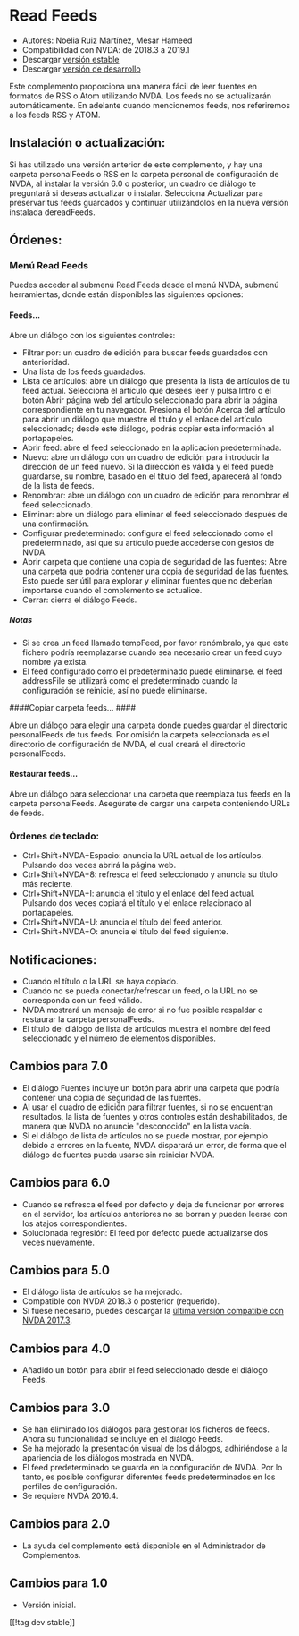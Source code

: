# Read Feeds #

* Autores: Noelia Ruiz Martínez, Mesar Hameed
* Compatibilidad con NVDA: de 2018.3 a 2019.1
* Descargar [versión estable][1]
* Descargar [versión de desarrollo][2]

Este complemento proporciona una manera fácil de leer fuentes en formatos de
RSS o Atom utilizando NVDA.  Los feeds no se actualizarán automáticamente.
En adelante cuando mencionemos feeds, nos referiremos a los feeds RSS y
ATOM.

## Instalación o actualización: ##

Si has utilizado una versión anterior de este complemento, y hay una carpeta
personalFeeds o RSS en la carpeta personal de configuración de NVDA, al
instalar la versión 6.0 o posterior, un cuadro de diálogo te preguntará si
deseas actualizar o instalar.  Selecciona Actualizar para preservar tus
feeds guardados y continuar utilizándolos en la nueva versión instalada
dereadFeeds.

## Órdenes: ##

### Menú Read Feeds ###

Puedes acceder al submenú Read Feeds desde el menú NVDA, submenú
herramientas, donde están disponibles las siguientes opciones:

#### Feeds... ####

Abre un diálogo con los siguientes controles:

* Filtrar por: un cuadro de edición para buscar feeds guardados con
  anterioridad.
* Una lista de los feeds guardados.
* Lista de artículos: abre un diálogo que presenta la lista de artículos de
  tu feed actual. Selecciona el artículo que desees leer y pulsa Intro o el
  botón Abrir página web del artículo seleccionado para abrir la página
  correspondiente en tu navegador. Presiona el botón Acerca del artículo
  para abrir un diálogo que muestre el título y el enlace del artículo
  seleccionado; desde este diálogo, podrás copiar esta información al
  portapapeles.
* Abrir feed: abre el feed seleccionado en la aplicación predeterminada.
* Nuevo: abre un diálogo con un cuadro de edición para introducir la
  dirección de un feed nuevo. Si la dirección es válida y el feed puede
  guardarse, su nombre, basado en el título del feed, aparecerá al fondo de
  la lista de feeds.
* Renombrar: abre un diálogo con un cuadro de edición para renombrar el feed
  seleccionado.
* Eliminar: abre un diálogo para eliminar el feed seleccionado después de
  una confirmación.
* Configurar predeterminado: configura el feed seleccionado como el
  predeterminado, así que su artículo puede accederse con gestos de NVDA.
* Abrir carpeta que contiene una copia de seguridad de las fuentes: Abre una
  carpeta que podría contener una copia de seguridad de las fuentes. Esto
  puede ser útil para explorar y eliminar fuentes que no deberían importarse
  cuando el complemento se actualice.
* Cerrar: cierra el diálogo Feeds.

##### Notas #####

* Si se crea un feed llamado tempFeed, por favor renómbralo, ya que este
  fichero podría reemplazarse cuando sea necesario crear un feed cuyo nombre
  ya exista.
* El feed configurado como el predeterminado puede eliminarse. el feed
  addressFile se utilizará como el predeterminado cuando la configuración se
  reinicie, así no puede eliminarse.

####Copiar carpeta feeds... ####

Abre un diálogo para elegir una carpeta donde puedes guardar el directorio
personalFeeds de tus feeds. Por omisión la carpeta seleccionada es el
directorio de configuración de NVDA, el cual creará el directorio
personalFeeds.

#### Restaurar feeds... ####

Abre un diálogo para seleccionar una carpeta que reemplaza tus feeds en la
carpeta personalFeeds. Asegúrate de cargar una carpeta conteniendo URLs de
feeds.

### Órdenes de teclado: ###

* Ctrl+Shift+NVDA+Espacio: anuncia la URL actual de los artículos. Pulsando
  dos veces abrirá la página web.
* Ctrl+Shift+NVDA+8: refresca el feed seleccionado y anuncia su título más
  reciente.
* Ctrl+Shift+NVDA+I: anuncia el título y el enlace del feed actual. Pulsando
  dos veces copiará el título y el enlace relacionado al portapapeles.
* Ctrl+Shift+NVDA+U: anuncia el título del feed anterior.
* Ctrl+Shift+NVDA+O: anuncia el título del feed siguiente.

## Notificaciones: ##

* Cuando el título o la URL se haya copiado.
* Cuando no se pueda conectar/refrescar un feed, o la URL no se corresponda
  con un feed válido.
* NVDA mostrará un mensaje de error si no fue posible respaldar o restaurar
  la carpeta personalFeeds.
* El título del diálogo de lista de artículos muestra el nombre del feed
  seleccionado y el número de elementos disponibles.

## Cambios para 7.0 ##

* El diálogo Fuentes incluye un botón para abrir una carpeta que podría
  contener una copia de seguridad de las fuentes.
* Al usar el cuadro de edición para filtrar fuentes, si no se encuentran
  resultados, la lista de fuentes y otros controles están deshabilitados, de
  manera que NVDA no anuncie "desconocido" en la lista vacía.
* Si el diálogo de lista de artículos no se puede mostrar, por ejemplo
  debido a errores en la fuente, NVDA disparará un error, de forma que el
  diálogo de fuentes pueda usarse sin reiniciar NVDA.

## Cambios para 6.0 ##

* Cuando se refresca el feed por defecto y deja de funcionar por errores en
  el servidor, los artículos anteriores no se borran y pueden leerse con los
  atajos correspondientes.
* Solucionada regresión: El feed por defecto puede actualizarse dos veces
  nuevamente.

## Cambios para 5.0 ##

* El diálogo lista de artículos se ha mejorado.
* Compatible con NVDA 2018.3 o posterior (requerido).
* Si fuese necesario, puedes descargar la [última  versión compatible con
  NVDA 2017.3][3].

## Cambios para 4.0 ##

* Añadido un botón para abrir el feed seleccionado desde el diálogo Feeds.

## Cambios para 3.0 ##

* Se han eliminado los diálogos para gestionar los ficheros de feeds. Ahora
  su funcionalidad se incluye en el diálogo Feeds.
* Se ha mejorado la presentación visual de los diálogos, adhiriéndose a la
  apariencia de los diálogos mostrada en NVDA.
* El feed predeterminado se guarda en la configuración de NVDA. Por lo
  tanto, es posible configurar diferentes feeds predeterminados en los
  perfiles de configuración.
* Se requiere NVDA 2016.4.


## Cambios para 2.0 ##

* La ayuda del complemento está disponible en el Administrador de
  Complementos.

## Cambios para 1.0 ##

* Versión inicial.

[[!tag dev stable]]

[1]: https://addons.nvda-project.org/files/get.php?file=rf

[2]: https://addons.nvda-project.org/files/get.php?file=rf-dev

[3]: https://addons.nvda-project.org/files/get.php?file=rf-o
